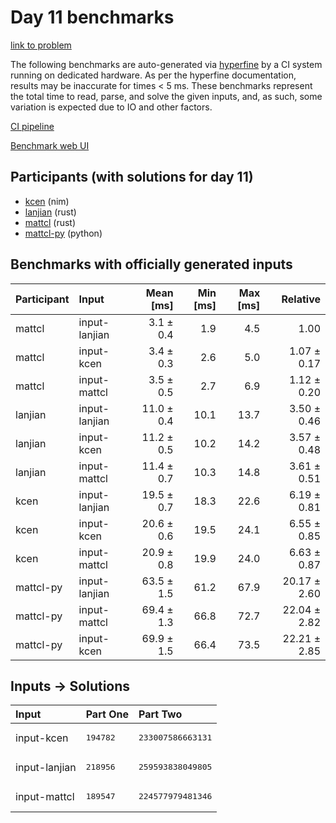 # Day 11 benchmarks

[link to problem](https://adventofcode.com/2024/day/11)

The following benchmarks are auto-generated via
[hyperfine](https://github.com/sharkdp/hyperfine) by a CI system running on
dedicated hardware. As per the hyperfine documentation, results may be
inaccurate for times < 5 ms. These benchmarks represent the total time to read,
parse, and solve the given inputs, and, as such, some variation is expected due
to IO and other factors.

[CI pipeline](http://ci.papercode.net:8080/teams/main/pipelines/aoc2024)

[Benchmark web UI](https://aoc.ancalagon.black)


## Participants (with solutions for day 11)

- [kcen](https://github.com/kcen/aoc2024) (nim)
- [lanjian](https://github.com/lanjian/aoc-2024) (rust)
- [mattcl](https://github.com/mattcl/aoc2024) (rust)
- [mattcl-py](https://github.com/mattcl/aoc2024-py) (python)


## Benchmarks with officially generated inputs

| Participant | Input | Mean [ms] | Min [ms] | Max [ms] | Relative |
|:---|:---|---:|---:|---:|---:|
| mattcl | input-lanjian | 3.1 ± 0.4 | 1.9 | 4.5 | 1.00 |
| mattcl | input-kcen | 3.4 ± 0.3 | 2.6 | 5.0 | 1.07 ± 0.17 |
| mattcl | input-mattcl | 3.5 ± 0.5 | 2.7 | 6.9 | 1.12 ± 0.20 |
| lanjian | input-lanjian | 11.0 ± 0.4 | 10.1 | 13.7 | 3.50 ± 0.46 |
| lanjian | input-kcen | 11.2 ± 0.5 | 10.2 | 14.2 | 3.57 ± 0.48 |
| lanjian | input-mattcl | 11.4 ± 0.7 | 10.3 | 14.8 | 3.61 ± 0.51 |
| kcen | input-lanjian | 19.5 ± 0.7 | 18.3 | 22.6 | 6.19 ± 0.81 |
| kcen | input-kcen | 20.6 ± 0.6 | 19.5 | 24.1 | 6.55 ± 0.85 |
| kcen | input-mattcl | 20.9 ± 0.8 | 19.9 | 24.0 | 6.63 ± 0.87 |
| mattcl-py | input-lanjian | 63.5 ± 1.5 | 61.2 | 67.9 | 20.17 ± 2.60 |
| mattcl-py | input-mattcl | 69.4 ± 1.3 | 66.8 | 72.7 | 22.04 ± 2.82 |
| mattcl-py | input-kcen | 69.9 ± 1.5 | 66.4 | 73.5 | 22.21 ± 2.85 |


## Inputs -> Solutions

| Input | Part One | Part Two |
|:---|:---|:---|
|input-kcen|<pre>194782</pre>|<pre>233007586663131</pre>|
|input-lanjian|<pre>218956</pre>|<pre>259593838049805</pre>|
|input-mattcl|<pre>189547</pre>|<pre>224577979481346</pre>|